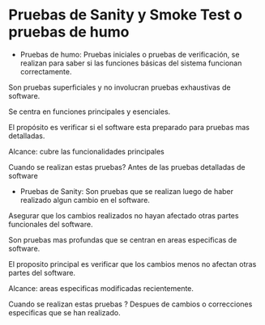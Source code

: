 # Pruebas de Sanity y Smoke Test o pruebas de humo

* Pruebas de humo: Pruebas iniciales o pruebas de verificación, se realizan para saber si las funciones básicas del sistema funcionan correctamente. 

Son pruebas superficiales y no involucran pruebas exhaustivas de software.

Se centra en funciones principales y esenciales.

El propósito es verificar si el software esta preparado para pruebas mas detalladas.

Alcance: cubre las funcionalidades principales

Cuando se realizan estas pruebas? Antes de las pruebas detalladas de software 

* Pruebas de Sanity: Son pruebas que se realizan luego de haber realizado algun cambio en el software. 

Asegurar que los cambios realizados no hayan afectado otras partes funcionales del software.

Son pruebas mas profundas que se centran en areas especificas de software.

El proposito principal es verificar que los cambios menos no afectan otras partes del software.

Alcance: areas especificas modificadas recientemente.

Cuando se realizan estas pruebas ? Despues de cambios o correcciones especificas que se han realizado.

